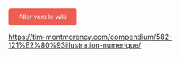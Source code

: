 <a href="https://tim-montmorency.com/compendium/edm3840" target="_blank" style="text-decoration:none;">
  <button style="padding:10px 20px; background-color:#ed5d53; color:white; border:none; border-radius:5px; cursor:pointer;">
    Aller vers le wiki
  </button>
</a>


https://tim-montmorency.com/compendium/582-121%E2%80%93illustration-numerique/
